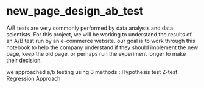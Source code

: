 # new_page_design_ab_test
A/B tests are very commonly performed by data analysts and data scientists.   For this project, we will be working to understand the results of an A/B test run by an e-commerce website.  our goal is to work through this notebook to help the company understand if they should implement the new page, keep the old page, or perhaps run the experiment longer to make their decision.


we approached a/b testing using 3 methods :
            Hypothesis test 
            Z-test
            Regression Approach
